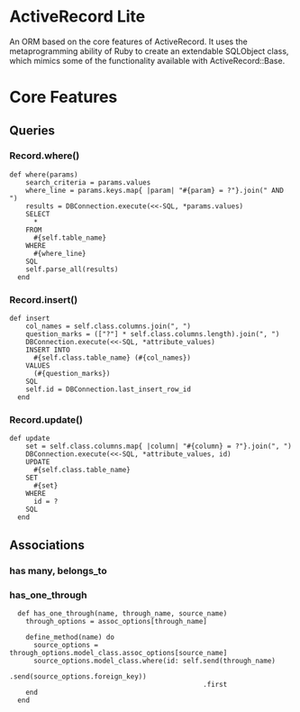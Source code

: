 # ActiveRecord Lite

An ORM based on the core features of ActiveRecord. It uses the metaprogramming ability of Ruby to create an extendable SQLObject class, which mimics some of the functionality available with ActiveRecord::Base.

# Core Features

<!-- Model Objects -->

## Queries

### Record.where()
```
def where(params)
    search_criteria = params.values
    where_line = params.keys.map{ |param| "#{param} = ?"}.join(" AND ")
    results = DBConnection.execute(<<-SQL, *params.values)
    SELECT
      *
    FROM
      #{self.table_name}
    WHERE
      #{where_line}
    SQL
    self.parse_all(results)
  end

```

### Record.insert()
```
def insert
    col_names = self.class.columns.join(", ")
    question_marks = (["?"] * self.class.columns.length).join(", ")
    DBConnection.execute(<<-SQL, *attribute_values)
    INSERT INTO
      #{self.class.table_name} (#{col_names})
    VALUES
      (#{question_marks})
    SQL
    self.id = DBConnection.last_insert_row_id
  end
```

### Record.update()
```
def update
    set = self.class.columns.map{ |column| "#{column} = ?"}.join(", ")
    DBConnection.execute(<<-SQL, *attribute_values, id)
    UPDATE
      #{self.class.table_name}
    SET
      #{set}
    WHERE
      id = ?
    SQL
  end
```

## Associations

### has many, belongs_to

### has_one_through
```
  def has_one_through(name, through_name, source_name)
    through_options = assoc_options[through_name]

    define_method(name) do
      source_options = through_options.model_class.assoc_options[source_name]
      source_options.model_class.where(id: self.send(through_name)
                                                .send(source_options.foreign_key))
                                                .first
    end
  end
```

